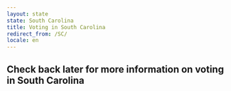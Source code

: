 ```yaml
---
layout: state
state: South Carolina
title: Voting in South Carolina
redirect_from: /SC/
locale: en
---
```


## Check back later for more information on voting in South Carolina